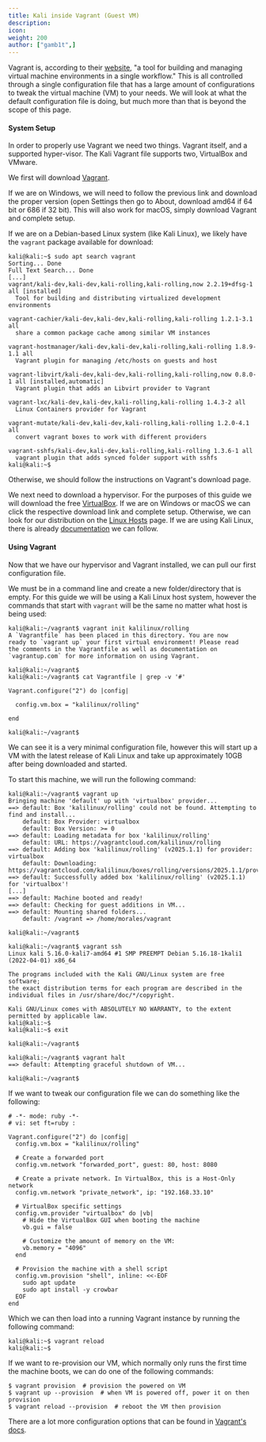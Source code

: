 ```yaml
---
title: Kali inside Vagrant (Guest VM)
description:
icon:
weight: 200
author: ["gamb1t",]
---
```


Vagrant is, according to their [website](https://www.vagrantup.com/), "a tool for building and managing virtual machine environments in a single workflow." This is all controlled through a single configuration file that has a large amount of configurations to tweak the virtual machine (VM) to your needs. We will look at what the default configuration file is doing, but much more than that is beyond the scope of this page.

#### System Setup

In order to properly use Vagrant we need two things. Vagrant itself, and a supported hyper-visor. The Kali Vagrant file supports two, VirtualBox and VMware.

We first will download [Vagrant](https://www.vagrantup.com/downloads).

If we are on Windows, we will need to follow the previous link and download the proper version (open Settings then go to About, download amd64 if 64 bit or 686 if 32 bit). This will also work for macOS, simply download Vagrant and complete setup.

If we are on a Debian-based Linux system (like Kali Linux), we likely have the `vagrant` package available for download:

```console
kali@kali:~$ sudo apt search vagrant
Sorting... Done
Full Text Search... Done
[...]
vagrant/kali-dev,kali-dev,kali-rolling,kali-rolling,now 2.2.19+dfsg-1 all [installed]
  Tool for building and distributing virtualized development environments

vagrant-cachier/kali-dev,kali-dev,kali-rolling,kali-rolling 1.2.1-3.1 all
  share a common package cache among similar VM instances

vagrant-hostmanager/kali-dev,kali-dev,kali-rolling,kali-rolling 1.8.9-1.1 all
  Vagrant plugin for managing /etc/hosts on guests and host

vagrant-libvirt/kali-dev,kali-dev,kali-rolling,kali-rolling,now 0.8.0-1 all [installed,automatic]
  Vagrant plugin that adds an Libvirt provider to Vagrant

vagrant-lxc/kali-dev,kali-dev,kali-rolling,kali-rolling 1.4.3-2 all
  Linux Containers provider for Vagrant

vagrant-mutate/kali-dev,kali-dev,kali-rolling,kali-rolling 1.2.0-4.1 all
  convert vagrant boxes to work with different providers

vagrant-sshfs/kali-dev,kali-dev,kali-rolling,kali-rolling 1.3.6-1 all
  vagrant plugin that adds synced folder support with sshfs
kali@kali:~$
```

Otherwise, we should follow the instructions on Vagrant's download page.

We next need to download a hypervisor. For the purposes of this guide we will download the free [VirtualBox](https://www.virtualbox.org/wiki/Downloads). If we are on Windows or macOS we can click the respective download link and complete setup. Otherwise, we can look for our distribution on the [Linux Hosts](https://www.virtualbox.org/wiki/Linux_Downloads) page. If we are using Kali Linux, there is already [documentation](/docs/virtualization/install-virtualbox-host/) we can follow.

#### Using Vagrant

Now that we have our hypervisor and Vagrant installed, we can pull our first configuration file.

We must be in a command line and create a new folder/directory that is empty. For this guide we will be using a Kali Linux host system, however the commands that start with `vagrant` will be the same no matter what host is being used:

```console
kali@kali:~/vagrant$ vagrant init kalilinux/rolling
A `Vagrantfile` has been placed in this directory. You are now
ready to `vagrant up` your first virtual environment! Please read
the comments in the Vagrantfile as well as documentation on
`vagrantup.com` for more information on using Vagrant.

kali@kali:~/vagrant$
kali@kali:~/vagrant$ cat Vagrantfile | grep -v '#'

Vagrant.configure("2") do |config|

  config.vm.box = "kalilinux/rolling"

end

kali@kali:~/vagrant$
```

We can see it is a very minimal configuration file, however this will start up a VM with the latest release of Kali Linux and take up approximately 10GB after being downloaded and started.

To start this machine, we will run the following command:

```console
kali@kali:~/vagrant$ vagrant up
Bringing machine 'default' up with 'virtualbox' provider...
==> default: Box 'kalilinux/rolling' could not be found. Attempting to find and install...
    default: Box Provider: virtualbox
    default: Box Version: >= 0
==> default: Loading metadata for box 'kalilinux/rolling'
    default: URL: https://vagrantcloud.com/kalilinux/rolling
==> default: Adding box 'kalilinux/rolling' (v2025.1.1) for provider: virtualbox
    default: Downloading: https://vagrantcloud.com/kalilinux/boxes/rolling/versions/2025.1.1/providers/virtualbox.box
==> default: Successfully added box 'kalilinux/rolling' (v2025.1.1) for 'virtualbox'!
[...]
==> default: Machine booted and ready!
==> default: Checking for guest additions in VM...
==> default: Mounting shared folders...
    default: /vagrant => /home/morales/vagrant

kali@kali:~/vagrant$

kali@kali:~/vagrant$ vagrant ssh
Linux kali 5.16.0-kali7-amd64 #1 SMP PREEMPT Debian 5.16.18-1kali1 (2022-04-01) x86_64

The programs included with the Kali GNU/Linux system are free software;
the exact distribution terms for each program are described in the
individual files in /usr/share/doc/*/copyright.

Kali GNU/Linux comes with ABSOLUTELY NO WARRANTY, to the extent
permitted by applicable law.
kali@kali:~$
kali@kali:~$ exit

kali@kali:~/vagrant$

kali@kali:~/vagrant$ vagrant halt
==> default: Attempting graceful shutdown of VM...

kali@kali:~/vagrant$
```

If we want to tweak our configuration file we can do something like the following:

```plaintext
# -*- mode: ruby -*-
# vi: set ft=ruby :

Vagrant.configure("2") do |config|
  config.vm.box = "kalilinux/rolling"

  # Create a forwarded port
  config.vm.network "forwarded_port", guest: 80, host: 8080

  # Create a private network. In VirtualBox, this is a Host-Only network
  config.vm.network "private_network", ip: "192.168.33.10"

  # VirtualBox specific settings
  config.vm.provider "virtualbox" do |vb|
    # Hide the VirtualBox GUI when booting the machine
    vb.gui = false

    # Customize the amount of memory on the VM:
    vb.memory = "4096"
  end

  # Provision the machine with a shell script
  config.vm.provision "shell", inline: <<-EOF
    sudo apt update
    sudo apt install -y crowbar
  EOF
end
```

Which we can then load into a running Vagrant instance by running the following command:

```console
kali@kali:~$ vagrant reload
kali@kali:~$
```

If we want to re-provision our VM, which normally only runs the first time the machine boots, we can do one of the following commands:

```console
$ vagrant provision  # provision the powered on VM
$ vagrant up --provision  # when VM is powered off, power it on then provision
$ vagrant reload --provision  # reboot the VM then provision
```

There are a lot more configuration options that can be found in [Vagrant's docs](https://www.vagrantup.com/docs/vagrantfile/machine_settings).
